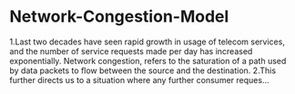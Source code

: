 # Network-Congestion-Model
1.Last two decades have seen rapid growth in usage of telecom services, and the number of service requests made per day has increased exponentially. Network congestion, refers to the saturation of a path used by data packets to flow between the source and the destination. 2.This further directs us to a situation where any further consumer reques…
